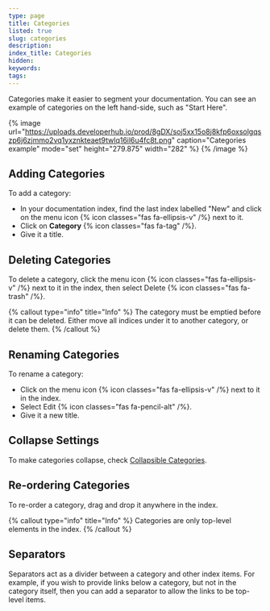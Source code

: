 ```yaml
---
type: page
title: Categories
listed: true
slug: categories
description: 
index_title: Categories
hidden: 
keywords: 
tags: 
---
```



Categories make it easier to segment your documentation. You can see an example of categories on the left hand-side, such as "Start Here".


{% image url="https://uploads.developerhub.io/prod/8gDX/soj5xx15o8j8kfp6oxsolgqszp6j6zjmmo2vq1yxznkteaet9twlq16il6u4fc8t.png" caption="Categories example" mode="set" height="279.875" width="282" %}
{% /image %}


## Adding Categories

To add a category:

- In your documentation index, find the last index labelled "New" and click on the menu icon {% icon classes="fas fa-ellipsis-v" /%} next to it.
- Click on **Category** {% icon classes="fas fa-tag" /%}.
- Give it a title.

## Deleting Categories

To delete a category, click the menu icon {% icon classes="fas fa-ellipsis-v" /%} next to it in the index, then select Delete {% icon classes="fas fa-trash" /%}.


{% callout type="info" title="Info" %}
The category must be emptied before it can be deleted. Either move all indices under it to another category, or delete them.
{% /callout %}


## Renaming Categories

To rename a category:

- Click on the menu icon {% icon classes="fas fa-ellipsis-v" /%} next to it in the index.
- Select Edit {% icon classes="fas fa-pencil-alt" /%}.
- Give it a new title.

## Collapse Settings

To make categories collapse, check [Collapsible Categories](/support-center/documentation-settings#collapsible-categories).

## Re-ordering Categories

To re-order a category, drag and drop it anywhere in the index.


{% callout type="info" title="Info" %}
Categories are only top-level elements in the index.
{% /callout %}


## Separators

Separators act as a divider between a category and other index items. For example, if you wish to provide links below a category, but not in the category itself, then you can add a separator to allow the links to be top-level items.


